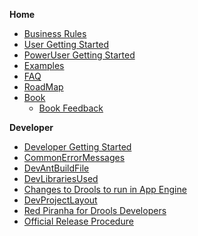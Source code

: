 **Home**
  * [Business Rules](BusinessRules.md)
  * [User Getting Started](UserEndUserGettingStarted.md)
  * [PowerUser Getting Started](PowerPowerUserGettingStarted.md)
  * [Examples](RedPiranhaExamples.md)
  * [FAQ](FAQ.md)
  * [RoadMap](RoadMap.md)
  * [Book](Book.md)
    * [Book Feedback](BookFeedback.md)

**Developer**
  * [Developer Getting Started](DevDeveloperGettingStarted.md)
  * [CommonErrorMessages](CommonErrorMessages.md)
  * [DevAntBuildFile](DevAntBuildFile.md)
  * [DevLibrariesUsed](DevLibrariesUsed.md)
  * [Changes to Drools to run in App Engine](ModifyDroolsRunInGoogleAppEngine.md)
  * [DevProjectLayout](DevProjectLayout.md)
  * [Red Piranha for Drools Developers](DevRedPiranhaForDroolsDevelopers.md)
  * [Official Release Procedure](DevOfficialReleaseProcedure.md)